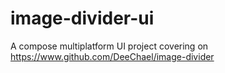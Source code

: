 # image-divider-ui
A compose multiplatform UI project covering on https://www.github.com/DeeChael/image-divider
